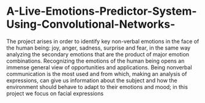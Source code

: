 # A-Live-Emotions-Predictor-System-Using-Convolutional-Networks-
The project arises in order to identify key non-verbal emotions in the face of the human being: joy, anger, sadness, surprise and fear, in the same way analyzing the secondary emotions that are the product of major emotion combinations. Recognizing the emotions of the human being opens an immense general view of opportunities and applications. Being nonverbal communication is the most used and from which, making an analysis of expressions, can give us information about the subject and how the environment should behave to adapt to their emotions and mood; in this project we focus on facial expressions

